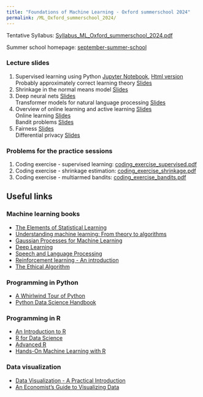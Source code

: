 ```yaml
---
title: "Foundations of Machine Learning - Oxford summerschool 2024"
permalink: /ML_Oxford_summerschool_2024/
---
```



Tentative Syllabus: [Syllabus_ML_Oxford_summerschool_2024.pdf](/home/files/teaching/ML_Oxford_summerschool_2024/Syllabus_ML_Oxford_Summerschool_2024.pdf)  


Summer school homepage: [september-summer-school](https://sites.google.com/view/oxfordeconomicssummerschool24/home)  

### Lecture slides

1. Supervised learning using Python
[Jupyter Notebook](/home/files/teaching/ML_Oxford_summerschool_2024/supervised_learning_python.ipynb), [Html version](/home/files/teaching/ML_Oxford_summerschool_2024/supervised_learning_python.html)  
Probably approximately correct learning theory
[Slides](/home/files/teaching/ML_Oxford_2024/pac_learning_slides.pdf)  
1. Shrinkage in the normal means model
[Slides](/home/files/teaching/ML_Oxford_2024/normal_shrinkage_slides.pdf)
1. Deep neural nets
[Slides](/home/files/teaching/ML_Oxford_2024/neural_nets_slides.pdf)  
Transformer models for natural language processing
[Slides](/home/files/teaching/ML_Oxford_2024/transformer_slides.pdf)  
1. Overview of online learning and active learning
[Slides](/home/files/teaching/ML_Oxford_2024/active_learning_overview_slides.pdf)  
Online learning
[Slides](/home/files/teaching/ML_Oxford_2024/adversarial_online_learning_slides.pdf)  
Bandit problems
[Slides](/home/files/teaching/ML_Oxford_2024/bandit_problems_slides.pdf)
1. Fairness
[Slides](/home/files/teaching/ML_Oxford_2024/fairness_slides.pdf)  
Differential privacy
[Slides](/home/files/teaching/ML_Oxford_2024/differential_privacy_slides.pdf)  


### Problems for the practice sessions

1. Coding exercise - supervised learning: [coding_exercise_supervised.pdf](/home/files/teaching/ML_Oxford_summerschool_2024/coding_exercise_supervised.pdf)  
1. Coding exercise - shrinkage estimation: [coding_exercise_shrinkage.pdf](/home/files/teaching/ML_Oxford_summerschool_2024/coding_exercise_shrinkage.pdf)  
1. Coding exercise - multiarmed bandits: [coding_exercise_bandits.pdf](/home/files/teaching/ML_Oxford_summerschool_2024/coding_exercise_bandits.pdf)  


## Useful links


### Machine learning books
* [The Elements of Statistical Learning](https://web.stanford.edu/~hastie/Papers/ESLII.pdf)
* [Understanding machine learning: From theory to algorithms](https://www.cs.huji.ac.il/~shais/UnderstandingMachineLearning/understanding-machine-learning-theory-algorithms.pdf)
* [Gaussian Processes for Machine Learning](http://www.gaussianprocess.org/gpml/chapters/)
* [Deep Learning](https://www.deeplearningbook.org/)
* [Speech and Language Processing](https://web.stanford.edu/~jurafsky/slp3/)
* [Reinforcement learning - An introduction](http://www.incompleteideas.net/book/RLbook2018.pdf)
* [The Ethical Algorithm](https://global.oup.com/academic/product/the-ethical-algorithm-9780190948207)  
  

### Programming in Python
* [A Whirlwind Tour of Python](https://github.com/jakevdp/WhirlwindTourOfPython)
* [Python Data Science Handbook](https://jakevdp.github.io/PythonDataScienceHandbook/)


### Programming in R

* [An Introduction to R](https://cran.r-project.org/doc/manuals/r-release/R-intro.pdf)
* [R for Data Science](https://r4ds.had.co.nz/)
* [Advanced R](https://adv-r.hadley.nz/)
* [Hands-On Machine Learning with R](https://bradleyboehmke.github.io/HOML/)  


### Data visualization

* [Data Visualization - A Practical Introduction](http://socviz.co/)
* [An Economist’s Guide to Visualizing Data](https://pubs.aeaweb.org/doi/pdfplus/10.1257/jep.28.1.209)









